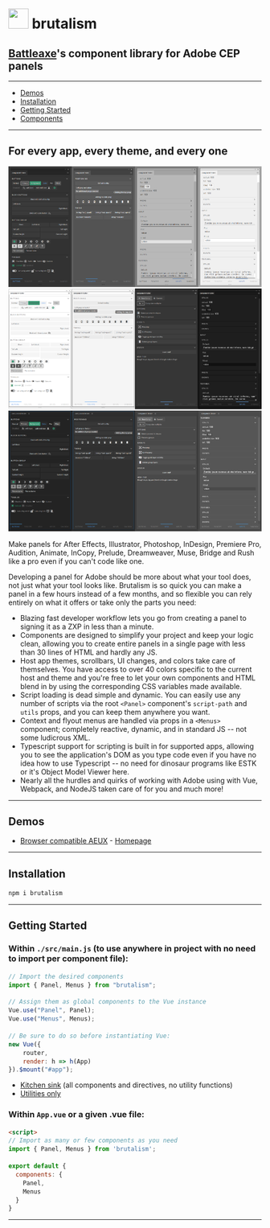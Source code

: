 # <a href="https://www.battleaxe.co/"><img src="https://avatars2.githubusercontent.com/u/60149336?s=200&v=4" width="40" height="40"/></a> brutalism

## [Battleaxe](https://www.battleaxe.co/)'s component library for Adobe CEP panels

---

-   [Demos](#demos)
-   [Installation](#installation)
-   [Getting Started](#getting-started)
-   [Components](#components)

---

## For every app, every theme, and every one

![](./assets/ILSTsample.png)
![](./assets/FLPRsample.png)
![](./assets/AEFTsample.png)

Make panels for After Effects, Illustrator, Photoshop, InDesign, Premiere Pro, Audition, Animate, InCopy, Prelude, Dreamweaver, Muse, Bridge and Rush like a pro even if you can't code like one.

Developing a panel for Adobe should be more about what your tool does, not just what your tool looks like. Brutalism is so quick you can make a panel in a few hours instead of a few months, and so flexible you can rely entirely on what it offers or take only the parts you need:

-   Blazing fast developer workflow lets you go from creating a panel to signing it as a ZXP in less than a minute.
-   Components are designed to simplify your project and keep your logic clean, allowing you to create entire panels in a single page with less than 30 lines of HTML and hardly any JS.
-   Host app themes, scrollbars, UI changes, and colors take care of themselves. You have access to over 40 colors specific to the current host and theme and you're free to let your own components and HTML blend in by using the corresponding CSS variables made available.
-   Script loading is dead simple and dynamic. You can easily use any number of scripts via the root `<Panel>` component's `script-path` and `utils` props, and you can keep them anywhere you want.
-   Context and flyout menus are handled via props in a `<Menus>` component; completely reactive, dynamic, and in standard JS -- not some ludicrous XML.
-   Typescript support for scripting is built in for supported apps, allowing you to see the application's DOM as you type code even if you have no idea how to use Typescript -- no need for dinosaur programs like ESTK or it's Object Model Viewer here.
-   Nearly all the hurdles and quirks of working with Adobe using with Vue, Webpack, and NodeJS taken care of for you and much more!

---

## Demos

-   [Browser compatible AEUX](https://hungry-goldstine-0c6a71.netlify.com/#/) - [Homepage](https://aeux.io)

---

## Installation

```bash
npm i brutalism
```

---

## Getting Started

### Within `./src/main.js` (to use anywhere in project with no need to import per component file):

```js
// Import the desired components
import { Panel, Menus } from "brutalism";

// Assign them as global components to the Vue instance
Vue.use("Panel", Panel);
Vue.use("Menus", Menus);

// Be sure to do so before instantiating Vue:
new Vue({
	router,
	render: h => h(App)
}).$mount("#app");
```

-   [Kitchen sink](./examples/KitchenSink.js) (all components and directives, no utility functions)
-   [Utilities only](./examples/Utilities.js)

### Within `App.vue` or a given .vue file:

```html
<script>
// Import as many or few components as you need
import { Panel, Menus } from 'brutalism';

export default {
  components: {
    Panel,
    Menus
  }
}
```

---
